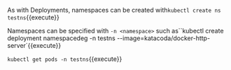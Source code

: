 As with Deployments, namespaces can be created with`kubectl create ns testns`{{execute}} 

Namespaces can be specified with `-n <namespace>` such as``kubectl create deployment namespacedeg -n testns --image=katacoda/docker-http-server`{{execute}} 

`kubectl get pods -n testns`{{execute}}
